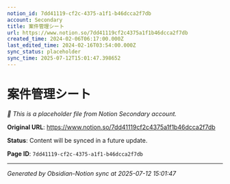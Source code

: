 ```yaml
---
notion_id: 7dd41119-cf2c-4375-a1f1-b46dcca2f7db
account: Secondary
title: 案件管理シート
url: https://www.notion.so/7dd41119cf2c4375a1f1b46dcca2f7db
created_time: 2024-02-06T06:17:00.000Z
last_edited_time: 2024-02-16T03:54:00.000Z
sync_status: placeholder
sync_time: 2025-07-12T15:01:47.398652
---
```


# 案件管理シート

*🔄 This is a placeholder file from Notion Secondary account.*

**Original URL**: https://www.notion.so/7dd41119cf2c4375a1f1b46dcca2f7db

**Status**: Content will be synced in a future update.

**Page ID**: `7dd41119-cf2c-4375-a1f1-b46dcca2f7db`

---

*Generated by Obsidian-Notion sync at 2025-07-12 15:01:47*

